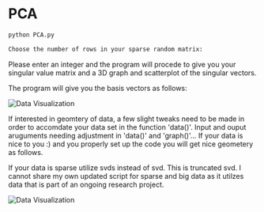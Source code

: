 # PCA

```bash
python PCA.py
```
```bash
Choose the number of rows in your sparse random matrix:
```
Please enter an integer and the program will procede to give you your singular value matrix and a 3D graph and scatterplot of the singular vectors. 

The program will give you the basis vectors as follows:

![Data Visualization](https://github.com/mridulsar/PCA/blob/master/PCA_graph.png)

If interested in geomtery of data, a few slight tweaks need to be made in order to accomdate your data set in the function 'data()'. Input and ouput aruguments needing adjustment in 'data()' and 'graph()'... If your data is nice to you :) and you properly set up the code you will get nice geometery as follows. 

If your data is sparse utilize svds instead of svd. This is truncated svd. I cannot share my own updated script for sparse and big data as it utilzes data that is part of an ongoing research project.

![Data Visualization](https://github.com/mridulsar/PCA/blob/master/2%20neurons%20PCA%20plot.png)
